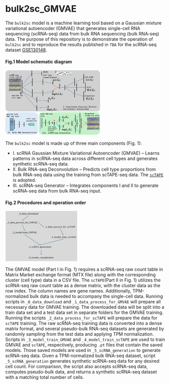 # bulk2sc_GMVAE
The `bulk2sc` model is a machine learning tool based on a Gaussian mixture variational autoencoder (GMVAE) that generates single-cell RNA sequencing (scRNA-seq) data from bulk RNA sequencing (bulk RNA-seq) data. The purpose of this repository is to demonstrate the operation of `bulk2sc` and to reproduce the results published in `TBA` for the scRNA-seq dataset [GSE130148](https://www.ncbi.nlm.nih.gov/geo/query/acc.cgi?acc=GSE130148).
#### Fig.1 Model schematic diagram
<img src="fig/scRNAGMVAE.png" width="60%" alt="Image description">

The `bulk2sc` model is made up of three main components (Fig. 1):
* I. scRNA Gaussian Mixture Variational Autoencoder (GMVAE) – Learns patterns in scRNA-seq data across different cell types and generates synthetic scRNA-seq data.
* II. Bulk RNA-seq Deconvolution – Predicts cell type proportions from bulk RNA-seq data using the training from scTAPE-seq data. The [`scTAPE`](https://sctape.readthedocs.io/) is adopted.
* III. scRNA-seq Generator – Integrates components I and II to generate scRNA-seq data from bulk RNA-seq input.

#### Fig.2 Procedures and operation order
<img src="fig/Figure2_operation_procedure_dependency2.png" width="45%" alt="Procedures and dependency">

The GMVAE model (Part I in Fig. 1) requires a scRNA-seq raw count table in Matrix Market exchange format (MTX file) along with the corresponding cluster (cell type) data in a CSV file. The `scTAPE`(Part II in Fig. 1) utilizes the scRNA-seq raw count table as a dense matrix, with the cluster data as the row index. The column names are gene names. Additionally, TPM-normalized bulk data is needed to accompany the single-cell data.
Running scripts in `_0_data_download` and `_1_data_process_for_GMVAE` will prepare all necessary data for GMVAE training. The downloaded data will be split into a train data set and a test data set in separate folders for the GMVAE training. Running the scripts `_2_data_process_for_scTAPE` will prepare the data for `scTAPE` training. The raw scRNA-seq training data is converted into a dense matrix format, and several pseudo-bulk RNA-seq datasets are generated by randomly sampling from the test data and applying TPM normalization. Scripts in `_3_model_train_GMVAE` and `_4_model_train_scTAPE` are used to train GMVAE and `scTAPE`, respectively, producing `.pt` files that contain the saved models. Those saved models are used in `_5_scRNA_generation` to generate scRNA-seq data. 
Given a TPM-normalized bulk RNA-seq dataset, script `_5_scRNA_generation` generates synthetic scRNA-seq data for any desired cell count. For comparison, the script also accepts scRNA-seq data, computes pseudo-bulk data, and returns a synthetic scRNA-seq dataset with a matching total number of cells.

<!---
#### Fig.3 scTAPE predicted vs true proportion. UMAPs of original test data vs generated data using predicted proportion.
<img src="fig/Figure3_results_umaps.png" width="50%" alt="Image description">
The trained models were applied to the test data from the lung dataset (GSE130148), which had not been seen by these models. Figure 3 presents the model results, including a comparison between the predicted and true proportions, as well as a comparison between the generated and original data using UMAP visualizations.

#### Fig.4 Gene correlation in original data vs generated data.
<img src="fig/Figure4_gene_correlation.png" width="50%" alt="Image description">
Fig.4 compares the correlational structure between the original data and the generated data.
-->


